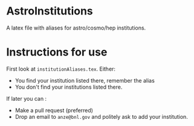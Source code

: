 # AstroInstitutions
A latex file with aliases for astro/cosmo/hep institutions.

# Instructions for use

First look at `institutionAliases.tex`. Either:
 * You find your institution listed there, remember the alias
 * You don't find your institutions listed there.
 
If later you can :
 * Make a pull request (preferred)
 * Drop an email to `anze@bnl.gov` and politely ask to add your institution.
 
